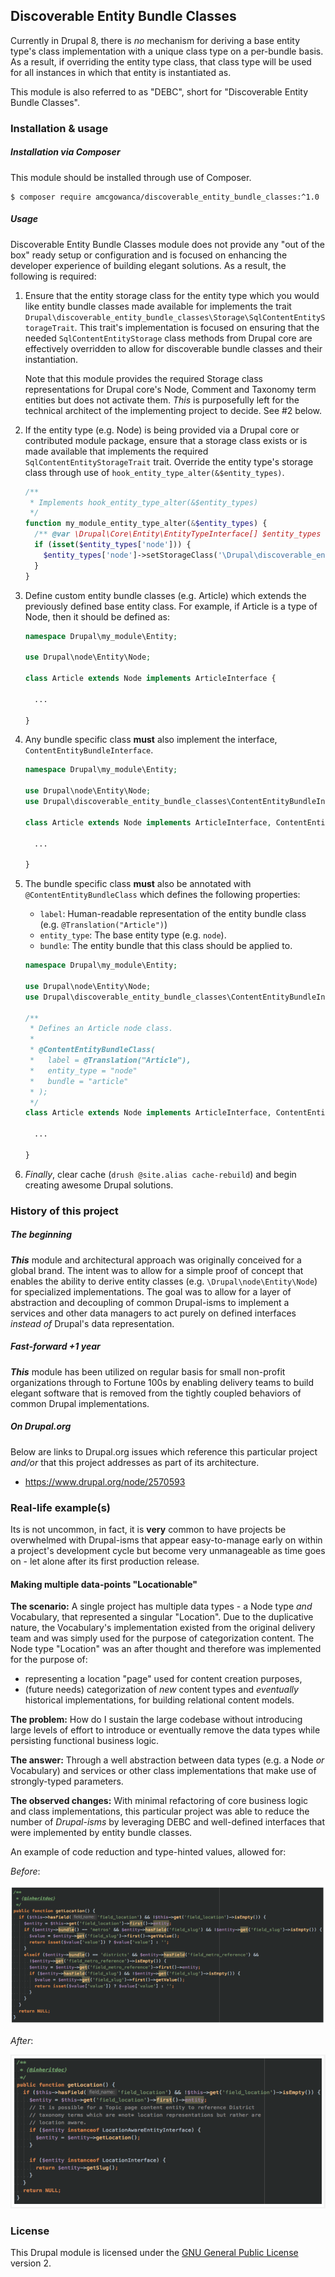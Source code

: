 ## Discoverable Entity Bundle Classes

Currently in Drupal 8, there is _no_ mechanism for deriving a base entity type's class implementation with a unique class type on a per-bundle basis. As a result, if overriding the entity type class, that class type will be used for all instances in which that entity is instantiated as.

This module is also referred to as "DEBC", short for "Discoverable Entity Bundle Classes".

### Installation & usage

##### Installation via Composer

This module should be installed through use of Composer.

```
$ composer require amcgowanca/discoverable_entity_bundle_classes:^1.0
```

##### Usage

Discoverable Entity Bundle Classes module does not provide any "out of the box" ready setup or configuration and is focused on enhancing the developer experience of building elegant solutions. As a result, the following is required:

1.  Ensure that the entity storage class for the entity type which you would like entity bundle classes made available for implements the trait `Drupal\discoverable_entity_bundle_classes\Storage\SqlContentEntityStorageTrait`. This trait's implementation is focused on ensuring that the needed `SqlContentEntityStorage` class methods from Drupal core are effectively overridden to allow for discoverable bundle classes and their instantiation.

    Note that this module provides the required Storage class representations for Drupal core's Node, Comment and Taxonomy term entities but does not activate them. _This_ is purposefully left for the technical architect of the implementing project to decide. See  #2 below.

2.  If the entity type (e.g. Node) is being provided via a Drupal core or contributed module package, ensure that a storage class exists or is made available that implements the required `SqlContentEntityStorageTrait` trait. Override the entity type's storage class through use of `hook_entity_type_alter(&$entity_types)`.

    ```php
    /**
     * Implements hook_entity_type_alter(&$entity_types)
     */
    function my_module_entity_type_alter(&$entity_types) {
      /** @var \Drupal\Core\Entity\EntityTypeInterface[] $entity_types */
      if (isset($entity_types['node'])) {
        $entity_types['node']->setStorageClass('\Drupal\discoverable_entity_bundle_classes\Storage\Node\NodeStorage');
      }
    }
    ```

3.  Define custom entity bundle classes (e.g. Article) which extends the previously defined base entity class. For example, if Article is a type of Node, then it should be defined as:

    ```php
    namespace Drupal\my_module\Entity;
    
    use Drupal\node\Entity\Node;
    
    class Article extends Node implements ArticleInterface {
    
      ...
    
    }
    ```

4. Any bundle specific class **must** also implement the interface, `ContentEntityBundleInterface`.

    ```php
    namespace Drupal\my_module\Entity;
    
    use Drupal\node\Entity\Node;
    use Drupal\discoverable_entity_bundle_classes\ContentEntityBundleInterface;
    
    class Article extends Node implements ArticleInterface, ContentEntityBundleInterface {
    
      ...
    
    }
    ```

5. The bundle specific class **must** also be annotated with `@ContentEntityBundleClass` which defines the following properties:

    * `label`: Human-readable representation of the entity bundle class (e.g. `@Translation("Article")`)
    * `entity_type`: The base entity type (e.g. `node`).
    * `bundle`: The entity bundle that this class should be applied to.

    ```php
    namespace Drupal\my_module\Entity;
    
    use Drupal\node\Entity\Node;
    use Drupal\discoverable_entity_bundle_classes\ContentEntityBundleInterface;
    
    /**
     * Defines an Article node class.
     *
     * @ContentEntityBundleClass(
     *   label = @Translation("Article"),
     *   entity_type = "node"
     *   bundle = "article"
     * );
     */
    class Article extends Node implements ArticleInterface, ContentEntityBundleInterface {
    
      ...
    
    }
    ```
6. _Finally_, clear cache (`drush @site.alias cache-rebuild`) and begin creating awesome Drupal solutions.

### History of this project

##### The beginning

_**This**_ module and architectural approach was originally conceived for a global brand. The intent was to allow for a simple proof of concept that enables the ability to derive entity classes (e.g. `\Drupal\node\Entity\Node`) for specialized implementations. The goal was to allow for a layer of abstraction and decoupling of common Drupal-isms to implement a services and other data managers to act purely on defined interfaces _instead of_ Drupal's data representation. 

##### Fast-forward +1 year

_**This**_ module has been utilized on regular basis for small non-profit organizations through to Fortune 100s by enabling delivery teams to build elegant software that is removed from the tightly coupled behaviors of common Drupal implementations.

##### On Drupal.org

Below are links to Drupal.org issues which reference this particular project _and/or_ that this project addresses as part of its architecture.

* https://www.drupal.org/node/2570593

### Real-life example(s)

Its is not uncommon, in fact, it is **very** common to have projects be overwhelmed with Drupal-isms that appear easy-to-manage early on within a project's development cycle but become very unmanageable as time goes on - let alone after its first production release.

#### Making multiple data-points "Locationable"

**The scenario:** A single project has multiple data types - a Node type _and_ Vocabulary, that represented a singular "Location". Due to the duplicative nature, the Vocabulary's implementation existed from the original delivery team and was simply used for the purpose of categorization content. The Node type "Location" was an after thought and therefore was implemented for the purpose of:

* representing a location "page" used for content creation purposes,
* (future needs) categorization of _new_ content types and _eventually_ historical implementations, for building relational content models.

**The problem:** How do I sustain the large codebase without introducing large levels of effort to introduce or eventually remove the data types while persisting functional business logic.

**The answer:** Through a well abstraction between data types (e.g. a Node _or_ Vocabulary) and services or other class implementations that make use of strongly-typed parameters.

**The observed changes:** With minimal refactoring of core business logic and class implementations, this particular project was able to reduce the number of _Drupal-isms_ by leveraging DEBC and well-defined interfaces that were implemented by entity bundle classes. 

  An example of code reduction and type-hinted values, allowed for:

  _Before_:
  
  ![Example of the 'before' for a location class that had its Drupal-isms reduced](./docs/assets/example-1--location-before.png)
  
  _After_:
  
  ![Example of the 'after' for a location class that had its Drupal-isms reduced](./docs/assets/example-1--location-after.png)

### License

This Drupal module is licensed under the [GNU General Public License](./LICENSE.md) version 2.
